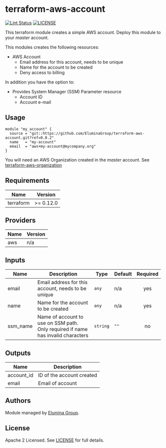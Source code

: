 # terraform-aws-account

[![Lint Status](https://github.com/EluminaGroup/terraform-aws-account/workflows/Lint/badge.svg)](https://github.com/EluminaGroup/terraform-aws-account/actions)
[![LICENSE](https://img.shields.io/github/license/EluminaGroup/terraform-aws-account)](https://github.com/EluminaGroup/terraform-aws-account/blob/master/LICENSE)

This terraform module creates a simple AWS account.
Deploy this module to your _master_ account.

This modules creates the following resources:
 - AWS Account
    - Email address for this account, needs to be unique
    - Name for the account to be created
    - Deny access to billing

In addition you have the option to:
 - Provides System Manager (SSM) Parameter resource
    -  Account ID
    -  Account e-mail


## Usage

```hcl
module "my_account" {
  source = "git::https://github.com/EluminaGroup/terraform-aws-account.git?ref=0.0.2"
  name   = "my-account"
  email  = "aws+my-account@mycompany.org"
}
```

You will need an AWS Organization created in the _master_ account. See [terraform-aws-organization](https://github.com/EluminaGroup/terraform-aws-organization)

<!--- BEGIN_TF_DOCS --->

## Requirements

| Name | Version |
|------|---------|
| terraform | >= 0.12.0 |

## Providers

| Name | Version |
|------|---------|
| aws | n/a |

## Inputs

| Name | Description | Type | Default | Required |
|------|-------------|------|---------|:--------:|
| email | Email address for this account, needs to be unique | `any` | n/a | yes |
| name | Name for the account to be created | `any` | n/a | yes |
| ssm\_name | Name of account to use on SSM path. Only required if name has invalid characters | `string` | `""` | no |

## Outputs

| Name | Description |
|------|-------------|
| account\_id | ID of the account created |
| email | Email of account |

<!--- END_TF_DOCS --->

## Authors

Module managed by [Elumina Group](https://github.com/EluminaGroup).

## License

Apache 2 Licensed. See [LICENSE](https://github.com/EluminaGroup/terraform-aws-account/blob/master/LICENSE) for full details.
